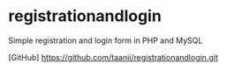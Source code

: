 # registrationandlogin
Simple registration and login form in PHP and MySQL

[GitHub] https://github.com/taanii/registrationandlogin.git

